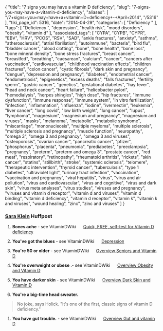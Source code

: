 {
    "title": "7 signs you may have a vitamin D deficiency",
    "slug": "7-signs-you-may-have-a-vitamin-d-deficiency",
    "aliases": [
        "/7+signs+you+may+have+a+vitamin+D+deficiency+-+April+2014",
        "/5316"
    ],
    "tiki_page_id": 5316,
    "date": "2014-04-29",
    "categories": [
        "Deficiency "
    ],
    "tags": [
        "Deficiency ",
        "depression",
        "health risk",
        "mood disorders",
        "obesity",
        "vitamin d"
    ],
    "associated_tags": [
        "CYPA",
        "CYPB",
        "CYPR",
        "EBV",
        "HRV",
        "PCOS",
        "RSV",
        "SAD",
        "ankle fractures",
        "anxiety",
        "asthma",
        "atherosclerosis",
        "atrial fibrillation",
        "autoimmune",
        "bacteria",
        "bird flu",
        "bladder cancer",
        "blood clotting",
        "bone",
        "bone health",
        "bone loss",
        "bone mineral density",
        "bone stress fractures",
        "breast cancer",
        "breastfed",
        "breathing",
        "caesarean",
        "calcium",
        "cancer",
        "cancers after vaccination",
        "cardiovascular",
        "childhood vaccination effects",
        "children fractures",
        "colon cancer",
        "cystic fibrosis",
        "dark skin and pregnancy",
        "dengue",
        "depression and pregnancy",
        "diabetes",
        "endometrial cancer",
        "endometriosis",
        "epigenetics",
        "excess deaths",
        "falls fractures",
        "fertility sperm",
        "gastric cancer",
        "genetics",
        "gestational diabetes",
        "hay fever",
        "head and neck cancer",
        "heart failure",
        "helicobacter pylori",
        "hemodialysis",
        "herpes shingles",
        "high dose",
        "hip fractures",
        "immune dysfunction",
        "immune response",
        "immune system",
        "in vitro fertilization",
        "infection",
        "inflammation",
        "influenza",
        "iodine",
        "ivermectin",
        "leukemia",
        "liver cancer",
        "long covid",
        "low birth weight",
        "lung cancer",
        "lupus",
        "lymphoma",
        "magnesium",
        "magnesium and pregnancy",
        "magnesium and viruses",
        "masks",
        "melanoma",
        "metabolic",
        "metabolic syndrome",
        "miscarriage",
        "mononucleosis",
        "multiple myeloma",
        "multiple sclerosis",
        "multiple sclerosis and pregnancy",
        "muscle function",
        "neuropathy",
        "omega 3",
        "omega 3 and pregnancy",
        "omega 3 and viruses",
        "osteoporosis",
        "ovarian cancer",
        "pancreatic cancer",
        "pfizer",
        "phosphorus",
        "placenta",
        "pneumonia",
        "prediabetes",
        "preeclampsia",
        "pregnancy",
        "preterm",
        "preterm and omega 3",
        "prostate cancer",
        "red meat",
        "respiratory",
        "retinopathy",
        "rheumatoid arthritis",
        "rickets",
        "skin cancer",
        "statins",
        "stillbirth",
        "stroke",
        "systemic sclerosis",
        "telomere",
        "therapeutic intervention",
        "thyroid cancer",
        "tuberculosis",
        "type 1 diabetes",
        "ultraviolet light",
        "urinary tract infection",
        "vaccination",
        "vaccination and pregnancy",
        "viral hepatitis",
        "virus",
        "virus and air pollution",
        "virus and cardiovascular",
        "virus and cognitive",
        "virus and dark skin",
        "virus meta analyses",
        "virus studies",
        "viruses and pregnancy",
        "viruses and vitamin d receptor",
        "vitamin d and viruses",
        "vitamin d binding",
        "vitamin d deficiency",
        "vitamin d receptor",
        "vitamin k",
        "vitamin k and viruses",
        "wound healing",
        "zinc",
        "zinc and viruses"
    ]
}


### [Sara Klein](http://www.huffingtonpost.com/2014/04/29/vitamin-d-deficiency-signs-symptoms_n_5200408.html) Huffpost

1.  **Bones ache** - see VitaminDWiki &nbsp; &nbsp; &nbsp;[Quick, FREE, self-test for Vitamin D deficiency](/tags/quick-free-self-test-for-vitamin-d-deficiency.html)

1.  **You've got the blues**  - see VitaminDWiki &nbsp; &nbsp; &nbsp;[Depression](/tags/depression.html)

1.  **You're 50 or older** - see VitaminDWiki &nbsp; &nbsp; &nbsp;[Overview Seniors and Vitamin D](/tags/overview-seniors-and-vitamin-d.html)

1.  **You're overweight or obese** .- see VitaminDWiki &nbsp; &nbsp; &nbsp;[Overview Obesity and Vitamin D](/tags/overview-obesity-and-vitamin-d.html)

1.  **You have darker skin** - see VitaminDWiki &nbsp; &nbsp; &nbsp;[Overview Dark Skin and Vitamin D](/tags/overview-dark-skin-and-vitamin-d.html)

1.  **You're a big-time head sweater.** 

> No joke, says Holick. "It's one of the first, classic signs of vitamin D deficiency."

1.  **You have gut trouble.** - see VitaminDWiki &nbsp; &nbsp; &nbsp;[Overview Gut and vitamin D](/tags/overview-gut-and-vitamin-d.html)